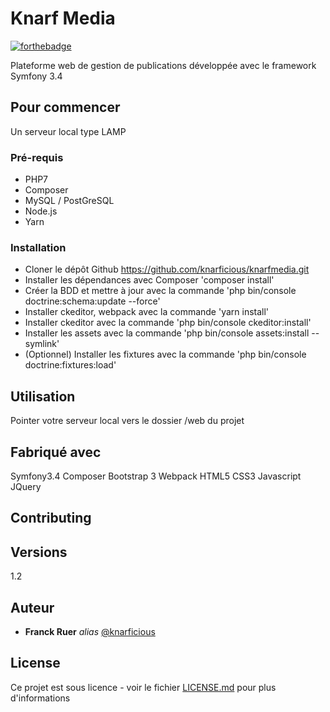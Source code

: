 # Knarf Media

[![forthebadge](http://forthebadge.com/images/badges/built-with-love.svg)](http://forthebadge.com)

Plateforme web de gestion de publications développée avec le framework Symfony 3.4

## Pour commencer

Un serveur local type LAMP

### Pré-requis

- PHP7
- Composer
- MySQL / PostGreSQL
- Node.js
- Yarn

### Installation

- Cloner le dépôt Github https://github.com/knarficious/knarfmedia.git
- Installer les dépendances avec Composer 'composer install'
- Créer la BDD et mettre à jour avec la commande 'php bin/console doctrine:schema:update --force'
- Installer ckeditor, webpack avec la commande 'yarn install'
- Installer ckeditor avec la commande 'php bin/console ckeditor:install'
- Installer les assets avec la commande 'php bin/console assets:install --symlink'
- (Optionnel) Installer les fixtures avec la commande 'php bin/console doctrine:fixtures:load'

## Utilisation

Pointer votre serveur local vers le dossier /web du projet


## Fabriqué avec

Symfony3.4
Composer
Bootstrap 3
Webpack
HTML5
CSS3
Javascript
JQuery


## Contributing


## Versions

1.2

## Auteur

* **Franck Ruer** _alias_ [@knarficious](https://github.com/knarficious)

## License

Ce projet est sous licence - voir le fichier [LICENSE.md](LICENSE.md) pour plus d'informations


